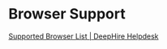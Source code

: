 # Browser Support
[Supported Browser List \| DeepHire Helpdesk](https://help.deephire.com/en/article/supported-browser-list-agyz4m/)

